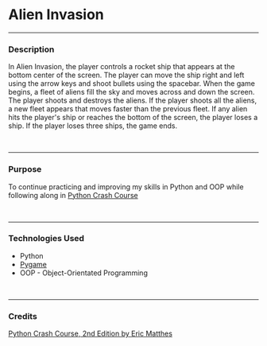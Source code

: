 # Alien Invasion
<hr>
<h3>Description</h3>
<p>In Alien Invasion, the player controls a rocket ship that appears at the bottom center of the screen. The player can move the ship right and left using the arrow keys and shoot bullets using the spacebar. When the game begins, a fleet of aliens fill the sky and moves across and down the screen. The player shoots and destroys the aliens. If the player shoots all the aliens, a new fleet appears that moves faster than the previous fleet. If any alien hits the player's ship or reaches the bottom of the screen, the player loses a ship. If the player loses three ships, the game ends.</p>
<br/>
<hr>

<h3>Purpose</h3>
<p>
To continue practicing and improving my skills in Python and OOP while following along in <a href="credits">Python Crash Course</a>
</p>
<br/>
<hr>

<h3>Technologies Used</h3>
<ul>
<li>Python</li>
<li><a href="https://www.pygame.org/docs/">Pygame</a></li>
<li>OOP - Object-Orientated Programming</li>
</ul>
<br/>
<hr>

<h3 id="credits">Credits</h3>
<a href="https://ehmatthes.github.io/pcc_2e/regular_index/">Python Crash Course, 2nd Edition by Eric Matthes</a>
